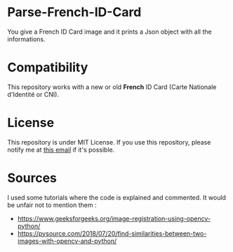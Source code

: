 # Parse-French-ID-Card
You give a French ID Card image and it prints a Json object with all the informations.
# Compatibility
This repository works with a new or old **French** ID Card (Carte Nationale d'Identité or CNI).
# License
This repository is under MIT License. If you use this repository, please notify me at <a href="mailto:noctosnovan@gmail.com">this email</a> if it's possible.
# Sources
I used some tutorials where the code is explained and commented. It would be unfair not to mention them : 
  - https://www.geeksforgeeks.org/image-registration-using-opencv-python/
  - https://pysource.com/2018/07/20/find-similarities-between-two-images-with-opencv-and-python/
